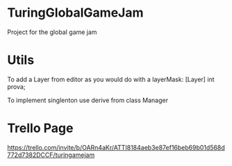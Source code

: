 # TuringGlobalGameJam
Project for the global game jam

# Utils
To add a Layer from editor as you would do with a layerMask:
[Layer]
int prova;

To implement singlenton use derive from class Manager<T>

# Trello Page
https://trello.com/invite/b/OARn4aKr/ATTI8184aeb3e87ef16beb69b01d568d772d7382DCCF/turingamejam